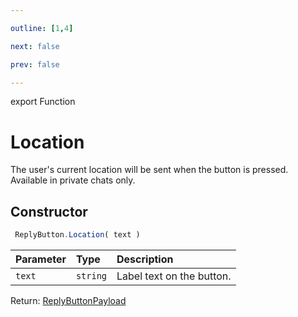 ```yaml
---

outline: [1,4]

next: false

prev: false

---
```


export Function
# Location

The user's current location will be sent when the button is pressed. Available in private chats only.

## Constructor
```ts
 ReplyButton.Location( text )
 ```
| Parameter | Type | Description |
| :--- | :--- | :--- |
| `text` | `string` | Label text on the button. |

Return: [ReplyButtonPayload](../../../interfaces/ReplyButtonPayload.md)
